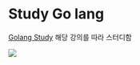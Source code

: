 # Study Go lang
[Golang Study](https://nomadcoders.co/)
해당 강의를 따라 스터디함

![](https://velog.velcdn.com/images/moment_log/post/489a1a0c-9d40-40c7-98b1-67f80a4e53ee/Golang.png)
